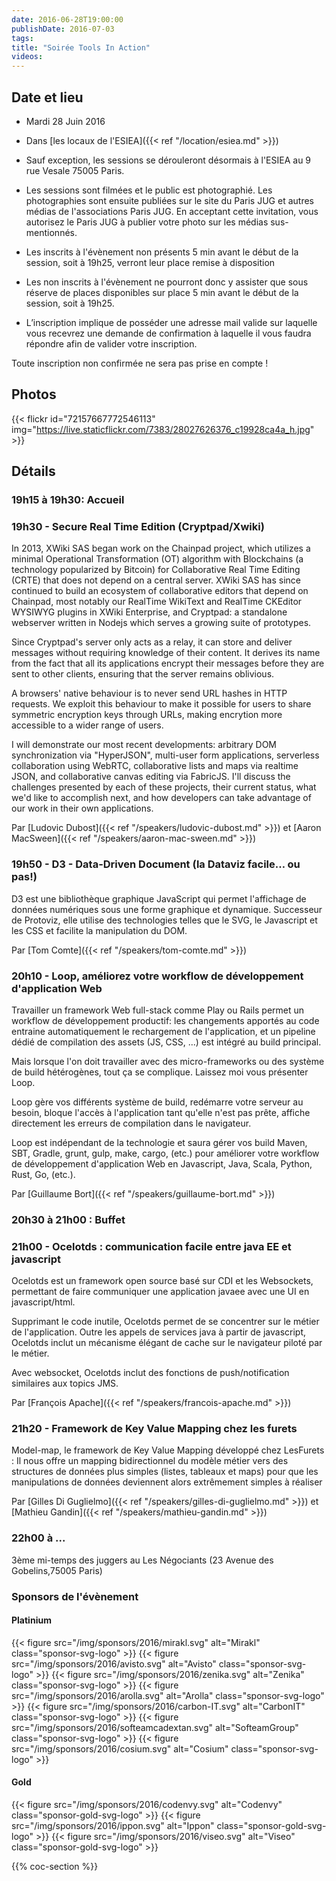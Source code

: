 ```yaml
---
date: 2016-06-28T19:00:00
publishDate: 2016-07-03
tags:
title: "Soirée Tools In Action"
videos:
---
```


## Date et lieu

- Mardi 28 Juin 2016
- Dans [les locaux de l'ESIEA]({{< ref "/location/esiea.md" >}})

- Sauf exception, les sessions se dérouleront désormais à l'ESIEA au 9 rue Vesale 75005 Paris.
- Les sessions sont filmées et le public est photographié. Les photographies sont ensuite publiées sur le site du Paris JUG et autres médias de l'associations Paris JUG. En acceptant cette invitation, vous autorisez le Paris JUG à publier votre photo sur les médias sus-mentionnés.
- Les inscrits à l'évènement non présents 5 min avant le début de la session, soit à 19h25, verront leur place remise à disposition
- Les non inscrits à l'évènement ne pourront donc y assister que sous réserve de places disponibles sur place 5 min avant le début de la session, soit à 19h25.
- L’inscription implique de posséder une adresse mail valide sur laquelle vous recevrez une demande de confirmation à laquelle il vous faudra répondre afin de valider votre inscription.

Toute inscription non confirmée ne sera pas prise en compte !


## Photos

{{< flickr id="72157667772546113" img="https://live.staticflickr.com/7383/28027626376_c19928ca4a_h.jpg" >}}


## Détails

### 19h15 à 19h30: Accueil

### 19h30 - Secure Real Time Edition (Cryptpad/Xwiki)

In 2013, XWiki SAS began work on the Chainpad project, which utilizes a minimal Operational Transformation (OT) algorithm with Blockchains (a technology popularized by Bitcoin) for Collaborative Real Time Editing (CRTE) that does not depend on a central server. XWiki SAS has since continued to build an ecosystem of collaborative editors that depend on Chainpad, most notably our RealTime WikiText and RealTime CKEditor WYSIWYG plugins in XWiki Enterprise, and Cryptpad: a standalone webserver written in Nodejs which serves a growing suite of prototypes.

Since Cryptpad's server only acts as a relay, it can store and deliver messages without requiring knowledge of their content. It derives its name from the fact that all its applications encrypt their messages before they are sent to other clients, ensuring that the server remains oblivious.

A browsers' native behaviour is to never send URL hashes in HTTP requests. We exploit this behaviour to make it possible for users to share symmetric encryption keys through URLs, making encrytion more accessible to a wider range of users.

I will demonstrate our most recent developments: arbitrary DOM synchronization via "HyperJSON", multi-user form applications, serverless collaboration using WebRTC, collaborative lists and maps via realtime JSON, and collaborative canvas editing via FabricJS. I'll discuss the challenges presented by each of these projects, their current status, what we'd like to accomplish next, and how developers can take advantage of our work in their own applications.

Par [Ludovic Dubost]({{< ref "/speakers/ludovic-dubost.md" >}}) et [Aaron MacSween]({{< ref "/speakers/aaron-mac-sween.md" >}})


### 19h50 - D3 - Data-Driven Document (la Dataviz facile… ou pas!)

D3 est une bibliothèque graphique JavaScript qui permet l'affichage de données numériques sous une forme graphique et dynamique. Successeur de Protoviz, elle utilise des technologies telles que le SVG, le Javascript et les CSS et facilite la manipulation du DOM.

Par [Tom Comte]({{< ref "/speakers/tom-comte.md" >}})


### 20h10 - Loop, améliorez votre workflow de développement d'application Web

Travailler un framework Web full-stack comme Play ou Rails permet un workflow de développement productif: les changements apportés au code entraine automatiquement le rechargement de l'application, et un pipeline dédié de compilation des assets (JS, CSS, ...) est intégré au build principal.

Mais lorsque l'on doit travailler avec des micro-frameworks ou des système de build hétérogènes, tout ça se complique. Laissez moi vous présenter Loop.

Loop gère vos différents système de build, redémarre votre serveur au besoin, bloque l'accès à l'application tant qu'elle n'est pas prête, affiche directement les erreurs de compilation dans le navigateur.

Loop est indépendant de la technologie et saura gérer vos build Maven, SBT, Gradle, grunt, gulp, make, cargo, (etc.) pour améliorer votre workflow de développement d'application Web en Javascript, Java, Scala, Python, Rust, Go, (etc.).

Par [Guillaume Bort]({{< ref "/speakers/guillaume-bort.md" >}})


### 20h30 à 21h00 : Buffet


### 21h00 - Ocelotds : communication facile entre java EE et javascript

Ocelotds est un framework open source basé sur CDI et les Websockets, permettant de faire communiquer une application javaee avec une UI en javascript/html.

Supprimant le code inutile, Ocelotds permet de se concentrer sur le métier de l'application. Outre les appels de services java à partir de javascript, Ocelotds inclut un mécanisme élégant de cache sur le navigateur piloté par le métier.

Avec websocket, Ocelotds inclut des fonctions de push/notification similaires aux topics JMS.

Par [François Apache]({{< ref "/speakers/francois-apache.md" >}})

### 21h20 - Framework de Key Value Mapping chez les furets
Model-map, le framework de Key Value Mapping développé chez LesFurets : Il nous offre un mapping bidirectionnel du modèle métier vers des structures de données plus simples (listes, tableaux et maps) pour que les manipulations de données deviennent alors extrêmement simples à réaliser

Par [Gilles Di Guglielmo]({{< ref "/speakers/gilles-di-guglielmo.md" >}}) et [Mathieu Gandin]({{< ref "/speakers/mathieu-gandin.md" >}})


### 22h00 à ...

3ème mi-temps des juggers au Les Négociants (23 Avenue des Gobelins,75005 Paris)


### Sponsors de l'évènement

#### Platinium
{{< figure src="/img/sponsors/2016/mirakl.svg" alt="Mirakl" class="sponsor-svg-logo" >}}
{{< figure src="/img/sponsors/2016/avisto.svg" alt="Avisto" class="sponsor-svg-logo" >}}
{{< figure src="/img/sponsors/2016/zenika.svg" alt="Zenika" class="sponsor-svg-logo" >}}
{{< figure src="/img/sponsors/2016/arolla.svg" alt="Arolla" class="sponsor-svg-logo" >}}
{{< figure src="/img/sponsors/2016/carbon-IT.svg" alt="CarbonIT" class="sponsor-svg-logo" >}}
{{< figure src="/img/sponsors/2016/softeamcadextan.svg" alt="SofteamGroup" class="sponsor-svg-logo" >}}
{{< figure src="/img/sponsors/2016/cosium.svg" alt="Cosium" class="sponsor-svg-logo" >}}

#### Gold
{{< figure src="/img/sponsors/2016/codenvy.svg" alt="Codenvy" class="sponsor-gold-svg-logo" >}}
{{< figure src="/img/sponsors/2016/ippon.svg" alt="Ippon" class="sponsor-gold-svg-logo" >}}
{{< figure src="/img/sponsors/2016/viseo.svg" alt="Viseo" class="sponsor-gold-svg-logo" >}}


{{% coc-section %}}
